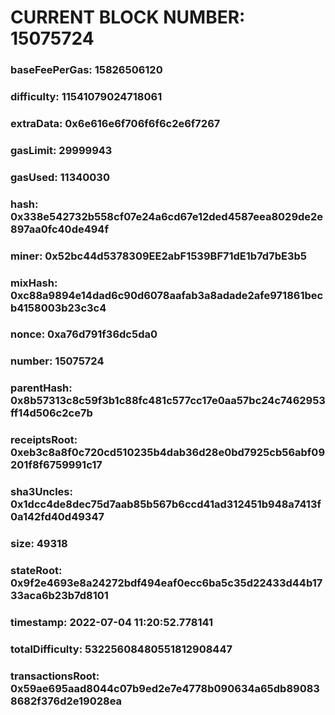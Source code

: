 # CURRENT BLOCK NUMBER: 15075724

### baseFeePerGas: 15826506120
### difficulty: 11541079024718061
### extraData: 0x6e616e6f706f6f6c2e6f7267
### gasLimit: 29999943
### gasUsed: 11340030
### hash: 0x338e542732b558cf07e24a6cd67e12ded4587eea8029de2e897aa0fc40de494f
### miner: 0x52bc44d5378309EE2abF1539BF71dE1b7d7bE3b5
### mixHash: 0xc88a9894e14dad6c90d6078aafab3a8adade2afe971861becb4158003b23c3c4
### nonce: 0xa76d791f36dc5da0
### number: 15075724
### parentHash: 0x8b57313c8c59f3b1c88fc481c577cc17e0aa57bc24c7462953ff14d506c2ce7b
### receiptsRoot: 0xeb3c8a8f0c720cd510235b4dab36d28e0bd7925cb56abf09201f8f6759991c17
### sha3Uncles: 0x1dcc4de8dec75d7aab85b567b6ccd41ad312451b948a7413f0a142fd40d49347
### size: 49318
### stateRoot: 0x9f2e4693e8a24272bdf494eaf0ecc6ba5c35d22433d44b1733aca6b23b7d8101
### timestamp: 2022-07-04 11:20:52.778141
### totalDifficulty: 53225608480551812908447
### transactionsRoot: 0x59ae695aad8044c07b9ed2e7e4778b090634a65db890838682f376d2e19028ea
